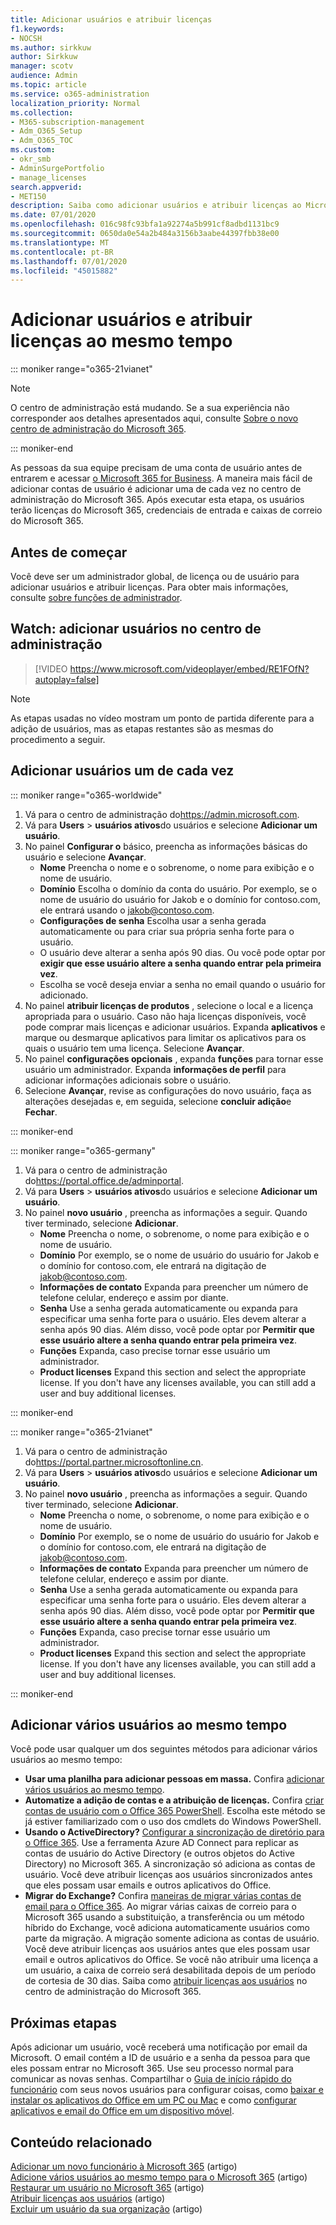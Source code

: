 ```yaml
---
title: Adicionar usuários e atribuir licenças
f1.keywords:
- NOCSH
ms.author: sirkkuw
author: Sirkkuw
manager: scotv
audience: Admin
ms.topic: article
ms.service: o365-administration
localization_priority: Normal
ms.collection:
- M365-subscription-management
- Adm_O365_Setup
- Adm_O365_TOC
ms.custom:
- okr_smb
- AdminSurgePortfolio
- manage_licenses
search.appverid:
- MET150
description: Saiba como adicionar usuários e atribuir licenças ao Microsoft 365 ao mesmo tempo.
ms.date: 07/01/2020
ms.openlocfilehash: 016c98fc93bfa1a92274a5b991cf8adbd1131bc9
ms.sourcegitcommit: 0650da0e54a2b484a3156b3aabe44397fbb38e00
ms.translationtype: MT
ms.contentlocale: pt-BR
ms.lasthandoff: 07/01/2020
ms.locfileid: "45015882"
---
```

# <a name="add-users-and-assign-licenses-at-the-same-time"></a>Adicionar usuários e atribuir licenças ao mesmo tempo

::: moniker range="o365-21vianet"

> [!NOTE]
> O centro de administração está mudando. Se a sua experiência não corresponder aos detalhes apresentados aqui, consulte [Sobre o novo centro de administração do Microsoft 365](https://docs.microsoft.com/microsoft-365/admin/microsoft-365-admin-center-preview?view=o365-21vianet).

::: moniker-end

As pessoas da sua equipe precisam de uma conta de usuário antes de entrarem e acessar [o Microsoft 365 for Business](https://go.microsoft.com/fwlink/?LinkID=519395). A maneira mais fácil de adicionar contas de usuário é adicionar uma de cada vez no centro de administração do Microsoft 365. Após executar esta etapa, os usuários terão licenças do Microsoft 365, credenciais de entrada e caixas de correio do Microsoft 365.

## <a name="before-you-begin"></a>Antes de começar

Você deve ser um administrador global, de licença ou de usuário para adicionar usuários e atribuir licenças. Para obter mais informações, consulte [sobre funções de administrador](../../admin/add-users/about-admin-roles.md).

## <a name="watch-add-users-in-the-admin-center"></a>Watch: adicionar usuários no centro de administração

> [!VIDEO https://www.microsoft.com/videoplayer/embed/RE1FOfN?autoplay=false]

> [!NOTE]
> As etapas usadas no vídeo mostram um ponto de partida diferente para a adição de usuários, mas as etapas restantes são as mesmas do procedimento a seguir.

## <a name="add-users-one-at-a-time"></a>Adicionar usuários um de cada vez

::: moniker range="o365-worldwide"

1. Vá para o centro de administração do<a href="https://go.microsoft.com/fwlink/p/?linkid=2024339" target="_blank">https://admin.microsoft.com</a>.
2. Vá para **Users** > **usuários ativos**do usuários e selecione **Adicionar um usuário**.
3. No painel **Configurar o** básico, preencha as informações básicas do usuário e selecione **Avançar**.
    - **Nome** Preencha o nome e o sobrenome, o nome para exibição e o nome de usuário.
    - **Domínio** Escolha o domínio da conta do usuário. Por exemplo, se o nome de usuário do usuário for Jakob e o domínio for contoso.com, ele entrará usando o jakob@contoso.com.
    - **Configurações de senha** Escolha usar a senha gerada automaticamente ou para criar sua própria senha forte para o usuário.
    - O usuário deve alterar a senha após 90 dias. Ou você pode optar por **exigir que esse usuário altere a senha quando entrar pela primeira vez**.
    - Escolha se você deseja enviar a senha no email quando o usuário for adicionado.
4. No painel **atribuir licenças de produtos** , selecione o local e a licença apropriada para o usuário. Caso não haja licenças disponíveis, você pode comprar mais licenças e adicionar usuários. Expanda **aplicativos** e marque ou desmarque aplicativos para limitar os aplicativos para os quais o usuário tem uma licença. Selecione **Avançar**.
5. No painel **configurações opcionais** , expanda **funções** para tornar esse usuário um administrador. Expanda **informações de perfil** para adicionar informações adicionais sobre o usuário.
6. Selecione **Avançar**, revise as configurações do novo usuário, faça as alterações desejadas e, em seguida, selecione **concluir adição**e **Fechar**.

::: moniker-end

::: moniker range="o365-germany"

1. Vá para o centro de administração do<a href="https://go.microsoft.com/fwlink/p/?linkid=848041" target="_blank">https://portal.office.de/adminportal</a>.
2. Vá para **Users** > **usuários ativos**do usuários e selecione **Adicionar um usuário**.
3. No painel **novo usuário** , preencha as informações a seguir. Quando tiver terminado, selecione **Adicionar**.
    - **Nome** Preencha o nome, o sobrenome, o nome para exibição e o nome de usuário.
    - **Domínio** Por exemplo, se o nome de usuário do usuário for Jakob e o domínio for contoso.com, ele entrará na digitação de jakob@contoso.com.
    - **Informações de contato** Expanda para preencher um número de telefone celular, endereço e assim por diante.
    - **Senha** Use a senha gerada automaticamente ou expanda para especificar uma senha forte para o usuário. Eles devem alterar a senha após 90 dias. Além disso, você pode optar por **Permitir que esse usuário altere a senha quando entrar pela primeira vez**.
    - **Funções** Expanda, caso precise tornar esse usuário um administrador.
    - **Product licenses** Expand this section and select the appropriate license. If you don't have any licenses available, you can still add a user and buy additional licenses.

::: moniker-end

::: moniker range="o365-21vianet"

1. Vá para o centro de administração do<a href="https://go.microsoft.com/fwlink/p/?linkid=850627" target="_blank">https://portal.partner.microsoftonline.cn</a>.
2. Vá para **Users** > **usuários ativos**do usuários e selecione **Adicionar um usuário**.
3. No painel **novo usuário** , preencha as informações a seguir. Quando tiver terminado, selecione **Adicionar**.
    - **Nome** Preencha o nome, o sobrenome, o nome para exibição e o nome de usuário.
    - **Domínio** Por exemplo, se o nome de usuário do usuário for Jakob e o domínio for contoso.com, ele entrará na digitação de jakob@contoso.com.
    - **Informações de contato** Expanda para preencher um número de telefone celular, endereço e assim por diante.
    - **Senha** Use a senha gerada automaticamente ou expanda para especificar uma senha forte para o usuário. Eles devem alterar a senha após 90 dias. Além disso, você pode optar por **Permitir que esse usuário altere a senha quando entrar pela primeira vez**.
    - **Funções** Expanda, caso precise tornar esse usuário um administrador.
    - **Product licenses** Expand this section and select the appropriate license. If you don't have any licenses available, you can still add a user and buy additional licenses.

::: moniker-end

## <a name="add-multiple-users-at-the-same-time"></a>Adicionar vários usuários ao mesmo tempo

Você pode usar qualquer um dos seguintes métodos para adicionar vários usuários ao mesmo tempo:
  
- **Usar uma planilha para adicionar pessoas em massa.** Confira [adicionar vários usuários ao mesmo tempo](https://docs.microsoft.com/office365/enterprise/add-several-users-at-the-same-time).
- **Automatize a adição de contas e a atribuição de licenças.** Confira [criar contas de usuário com o Office 365 PowerShell](https://docs.microsoft.com/office365/enterprise/powershell/create-user-accounts-with-office-365-powershell). Escolha este método se já estiver familiarizado com o uso dos cmdlets do Windows PowerShell.
- **Usando o ActiveDirectory?** [Configurar a sincronização de diretório para o Office 365](https://docs.microsoft.com/office365/enterprise/set-up-directory-synchronization). Use a ferramenta Azure AD Connect para replicar as contas de usuário do Active Directory (e outros objetos do Active Directory) no Microsoft 365. A sincronização só adiciona as contas de usuário. Você deve atribuir licenças aos usuários sincronizados antes que eles possam usar emails e outros aplicativos do Office.
- **Migrar do Exchange?** Confira [maneiras de migrar várias contas de email para o Office 365](https://docs.microsoft.com/Exchange/mailbox-migration/mailbox-migration). Ao migrar várias caixas de correio para o Microsoft 365 usando a substituição, a transferência ou um método híbrido do Exchange, você adiciona automaticamente usuários como parte da migração. A migração somente adiciona as contas de usuário. Você deve atribuir licenças aos usuários antes que eles possam usar email e outros aplicativos do Office. Se você não atribuir uma licença a um usuário, a caixa de correio será desabilitada depois de um período de cortesia de 30 dias. Saiba como [atribuir licenças aos usuários](../manage/assign-licenses-to-users.md) no centro de administração do Microsoft 365.

## <a name="next-steps"></a>Próximas etapas

Após adicionar um usuário, você receberá uma notificação por email da Microsoft. O email contém a ID de usuário e a senha da pessoa para que eles possam entrar no Microsoft 365. Use seu processo normal para comunicar as novas senhas. Compartilhar o [Guia de início rápido do funcionário](https://support.microsoft.com/office/b9700090-ce64-4046-ab92-ce8488a7bc0f) com seus novos usuários para configurar coisas, como [baixar e instalar os aplicativos do Office em um PC ou Mac](https://support.microsoft.com/office/4414eaaf-0478-48be-9c42-23adc4716658) e como [configurar aplicativos e email do Office em um dispositivo móvel](https://support.microsoft.com/office/7dabb6cb-0046-40b6-81fe-767e0b1f014f).

## <a name="related-content"></a>Conteúdo relacionado

[Adicionar um novo funcionário à Microsoft 365](add-new-employee.md) (artigo) \
[Adicione vários usuários ao mesmo tempo para o Microsoft 365](https://docs.microsoft.com/office365/enterprise/add-several-users-at-the-same-time) (artigo) \
[Restaurar um usuário no Microsoft 365](restore-user.md) (artigo) \
[Atribuir licenças aos usuários](../manage/assign-licenses-to-users.md) (artigo) \
[Excluir um usuário da sua organização](delete-a-user.md) (artigo)